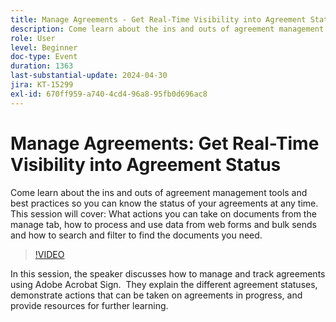 ```yaml
---
title: Manage Agreements - Get Real-Time Visibility into Agreement Status
description: Come learn about the ins and outs of agreement management tools and best practices so you can know the status of your agreements at any time.
role: User
level: Beginner
doc-type: Event
duration: 1363
last-substantial-update: 2024-04-30
jira: KT-15299
exl-id: 670ff959-a740-4cd4-96a8-95fb0d696ac8
---
```

# Manage Agreements: Get Real-Time Visibility into Agreement Status

Come learn about the ins and outs of agreement management tools and best practices so you can know the status of your agreements at any time. This session will cover: What actions you can take on documents from the manage tab, how to process and use data from web forms and bulk sends and how to search and filter to find the documents you need.

>[!VIDEO](https://video.tv.adobe.com/v/3428190/?learn=on)

In this session, the speaker discusses how to manage and track agreements using Adobe Acrobat Sign. ​ They explain the different agreement statuses, demonstrate actions that can be taken on agreements in progress, and provide resources for further learning.
